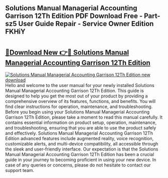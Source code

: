 ## Solutions Manual Managerial Accounting Garrison 12Th Edition PDF Download Free - Part-sz5 User Guide Repair - Service Owner Edition FKHiY

# <h2><a href="http://bc58803.oget.top/?id=Solutions+Manual+Managerial+Accounting+Garrison+12Th+Edition">🔗Download New 👉🔴 Solutions Manual Managerial Accounting Garrison 12Th Edition</a></h2>

[![Solutions Manual Managerial Accounting Garrison 12Th Edition new download](https://i.imgur.com/5g1atiW.png)](http://bc58803.oget.top/?id=Solutions+Manual+Managerial+Accounting+Garrison+12Th+Edition)
Hello and welcome to the user manual for your newly installed Solutions Manual Managerial Accounting Garrison 12Th Edition. This guide is designed to help you get the most out of your product by providing a comprehensive overview of its features, functions, and benefits. You will find clear instructions for operation, maintenance, and troubleshooting. Before you begin using your Solutions Manual Managerial Accounting Garrison 12Th Edition, please take a moment to read this manual carefully. It contains essential information on product setup, operation, maintenance, and troubleshooting, ensuring that you are able to use the product safely and effectively. Solutions Manual Managerial Accounting Garrison 12Th Edition advanced features include augmented reality, voice recognition, customizable alerts, and multi-device compatibility, all accessible through the sleek and user-friendly interface. Our expectation is that the Solutions Manual Managerial Accounting Garrison 12Th Edition has been a crucial guide in your journey to becoming proficient in using your new device. In case of any queries or concerns, please do not hesitate to contact our support team.

